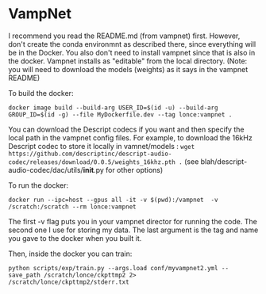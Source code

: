 # VampNet

I recommend you read the README.md (from vampnet) first. However, don't create the conda environmnt as described there, since everything will be in the Docker. You also don't need to install vampnet since that is also in the docker. Vampnet installs as "editable" from the local directory. (Note: you will need to download the models (weights) as it says in the vampnet README)

To build the docker:

```
docker image build --build-arg USER_ID=$(id -u) --build-arg GROUP_ID=$(id -g) --file MyDockerfile.dev --tag lonce:vampnet .
```

 You can download the Descript codecs if you want and then specify the local path in the vampnet config files. For example, to download the 16kHz Descript codec to store it locally in vamnet/models  :
```wget https://github.com/descriptinc/descript-audio-codec/releases/download/0.0.5/weights_16khz.pth .```  (see blah/descript-audio-codec/dac/utils/__init__.py for other options)   

To run the docker:
```
docker run --ipc=host --gpus all -it -v $(pwd):/vampnet  -v /scratch:/scratch --rm lonce:vampnet
```
The first -v flag puts you in your vampnet director for running the code. The second one I use for storing my data. The last argument is the tag and name you gave to the docker when you built it. 

Then, inside the docker you can train:
```
python scripts/exp/train.py --args.load conf/myvampnet2.yml --save_path /scratch/lonce/ckpttmp2 2> /scratch/lonce/ckpttmp2/stderr.txt
```


